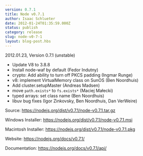 ```yaml
---
version: 0.7.1
title: Node v0.7.1
author: Isaac Schlueter
date: 2012-01-24T01:35:59.000Z
status: publish
category: release
slug: node-v0-7-1
layout: blog-post.hbs
---
```


<p>2012.01.23, Version 0.7.1 (unstable)</p>

<ul>
<li>Update V8 to 3.8.8</li>
<li>Install node-waf by default (Fedor Indutny)</li>
<li>crypto: Add ability to turn off PKCS padding (Ingmar Runge)</li>
<li>v8: implement VirtualMemory class on SunOS (Ben Noordhuis)</li>
<li>Add cluster.setupMaster (Andreas Madsen)</li>
<li>move <code>path.exists*</code> to <code>fs.exists*</code> (Maciej Małecki)</li>
<li>typed arrays: set class name (Ben Noordhuis)</li>
<li>libuv bug fixes (Igor Zinkovsky, Ben Noordhuis, Dan VerWeire)</li>
</ul>

<p>Source: <a href="https://nodejs.org/dist/v0.7.1/node-v0.7.1.tar.gz">https://nodejs.org/dist/v0.7.1/node-v0.7.1.tar.gz</a></p>

<p>Windows Installer: <a href="https://nodejs.org/dist/v0.7.1/node-v0.7.1.msi">https://nodejs.org/dist/v0.7.1/node-v0.7.1.msi</a></p>

<p>Macintosh Installer: <a href="https://nodejs.org/dist/v0.7.1/node-v0.7.1.pkg">https://nodejs.org/dist/v0.7.1/node-v0.7.1.pkg</a></p>

<p>Website: <a href="https://nodejs.org/docs/v0.7.1/">https://nodejs.org/docs/v0.7.1/</a></p>

<p>Documentation: <a href="https://nodejs.org/docs/v0.7.1/api/">https://nodejs.org/docs/v0.7.1/api/</a></p>
